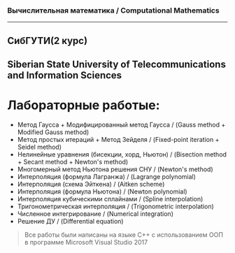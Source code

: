 ### Вычислительная математика  /  Computational Mathematics<br/> 

---

## СибГУТИ(2 курс)<br/>
## Siberian State University of Telecommunications and Information Sciences<br>
# Лабораторные работые:<br/>
+ Метод Гаусса + Модифицированный метод Гаусса / (Gauss method + Modified Gauss method)<br/>
+ Метод простых итераций + Метод Зейделя / (Fixed-point iteration + Seidel method)<br/>
+ Нелинейные уравнения (бисекции, хорд, Ньютон) / (Bisection method + Secant method + Newton's method)<br/>
+ Многомерный метод Ньютона решения СНУ / (Newton's method)<br/>
+ Интерполяция (формула Лагранжа) / (Lagrange polynomial)<br/>
+ Интерполяция (схема Эйткена) / (Aitken scheme)<br/>
+ Интерполяция (формула Ньютона) / (Newton polynomial)<br/>
+ Интерполяция кубическими сплайнами / (Spline interpolation)<br/>
+ Тригонометрическая интерполяция / (Trigonometric interpolation)<br/>
+ Численное интегрирование / (Numerical integration)<br/>
+ Решение ДУ / (Differential equation)<br/>

>Все работы были написаны на языке С++ с использованием ООП в программе 
Microsoft Visual Studio 2017

